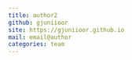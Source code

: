 ```yaml
---
title: author2
github: gjuniioor
site: https://gjuniioor.github.io
mail: email@author
categories: team
---
```

